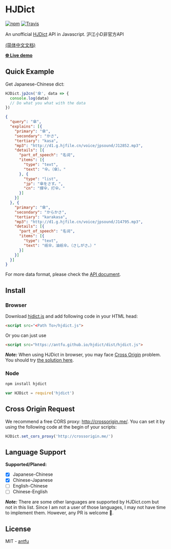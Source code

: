 # HJDict
[![npm](https://img.shields.io/npm/v/hjdict.svg?style=flat-square)](https://www.npmjs.com/package/hjdict)
[![Travis](https://img.shields.io/travis/antfu/hjdict.svg?style=flat-square)](https://travis-ci.org/antfu/hjdict)

An unofficial [HJDict](http://dict.hjenglish.com/) API in Javascript. 沪江小D非官方API

[(简体中文文档)](./README.zh-cn.md)

**[🌐 Live demo](https://antfu.github.io/hjdict/demo/)**

## Quick Example
Get Japanese-Chinese dict:
```js
HJDict.jp2cn('傘', data => {
  console.log(data)
  // Do what you what with the data
})
```

```JSON
{
  "query": "傘",
  "explains": [{
    "primary": "傘",
    "secondary": "かさ",
    "tertiary": "kasa",
    "mp3": "http://d1.g.hjfile.cn/voice/jpsound/J12852.mp3",
    "details": [{
      "part_of_speech": "名词",
      "items": [{
        "type": "text",
        "text": "伞。（傘）。"
      }, {
        "type": "list",
        "jp": "傘をさす。",
        "cn": "撑伞，打伞。"
      }]
    }]
  }, {
    "primary": "傘",
    "secondary": "からかさ",
    "tertiary": "karakasa",
    "mp3": "http://d1.g.hjfile.cn/voice/jpsound/J14795.mp3",
    "details": [{
      "part_of_speech": "名词",
      "items": [{
        "type": "text",
        "text": "纸伞，油纸伞。（さしがさ。）"
      }]
    }]
  }]
}
```
For more data format, please check the [API document](./docs/API.md).

## Install
### Browser
Download [hjdict.js](./dist/hjdict.js)
and add following code in your HTML head:
```html
<script src="<Path To>/hjdict.js">
```
Or you can just use
```html
<script src="https://antfu.github.io/hjdict/dist/hjdict.js">
```

***Note:*** When using HJDict in browser,
you may face [Cross Origin](https://developer.mozilla.org/en-US/docs/Web/HTTP/Access_control_CORS) problem.
You should try [the solution here](#cross-origin-request).

### Node
```sh
npm install hjdict
```
```js
var HJDict = require('hjdict')
```

## Cross Origin Request
We recommend a free CORS proxy: http://crossorigin.me/.
You can set it by using the following code at the begin of your scripts:
```js
HJDict.set_cors_proxy('http://crossorigin.me/')
```

## Language Support
**Supported/Planed:**
- [x] Japanese-Chinese
- [x] Chinese-Japanese
- [ ] English-Chinese
- [ ] Chinese-English

***Note:*** There are some other languages are supported by HJDict.com but not
in this list. Since I am not a user of those languages, I may not have
time to implement them. However, any PR is welcome 🤗.


## License
MIT - [antfu](https://github.com/antfu)
